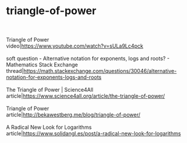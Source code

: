 # triangle-of-power<br><br>

Triangle of Power<br>video|https://www.youtube.com/watch?v=sULa9Lc4pck<br><br>
soft question - Alternative notation for exponents, logs and roots? - Mathematics Stack Exchange<br>thread|https://math.stackexchange.com/questions/30046/alternative-notation-for-exponents-logs-and-roots<br><br>
The Triangle of Power | Science4All<br>article|https://www.science4all.org/article/the-triangle-of-power/<br><br>
Triangle of Power<br>article|http://bekawestberg.me/blog/triangle-of-power/<br><br>
A Radical New Look for Logarithms<br>article|https://www.solidangl.es/post/a-radical-new-look-for-logarithms<br><br>
